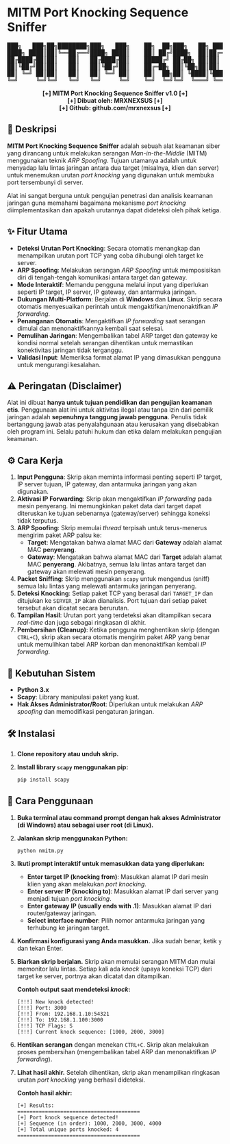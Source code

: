 # MITM Port Knocking Sequence Sniffer

<div align="center">
<pre>
███╗   ███╗██╗████████╗███╗   ███╗    ██╗  ██╗███╗   ██╗ ██████╗  ██████╗██╗  ██╗██╗███╗   ██╗ ██████╗ 
████╗ ████║██║╚══██╔══╝████╗ ████║    ██║ ██╔╝████╗  ██║██╔═══██╗██╔════╝██║ ██╔╝██║████╗  ██║██╔════╝ 
██╔████╔██║██║   ██║   ██╔████╔██║    █████╔╝ ██╔██╗ ██║██║   ██║██║     █████╔╝ ██║██╔██╗ ██║██║  ███╗
██║╚██╔╝██║██║   ██║   ██║╚██╔╝██║    ██╔═██╗ ██║╚██╗██║██║   ██║██║     ██╔═██╗ ██║██║╚██╗██║██║   ██║
██║ ╚═╝ ██║██║   ██║   ██║ ╚═╝ ██║    ██║  ██╗██║ ╚████║╚██████╔╝╚██████╗██║  ██╗██║██║ ╚████║╚██████╔╝
╚═╝     ╚═╝╚═╝   ╚═╝   ╚═╝     ╚═╝    ╚═╝  ╚═╝╚═╝  ╚═══╝ ╚═════╝  ╚═════╝╚═╝  ╚═╝╚═╝╚═╝  ╚═══╝ ╚═════╝ 
</pre>
<b>[+] MITM Port Knocking Sequence Sniffer v1.0 [+]</b><br>
<b>[+] Dibuat oleh: MRXNEXSUS [+]</b><br>
<b>[+] Github: github.com/mrxnexsus [+]</b>
</div>

## 📝 Deskripsi

**MITM Port Knocking Sequence Sniffer** adalah sebuah alat keamanan siber yang dirancang untuk melakukan serangan *Man-in-the-Middle* (MITM) menggunakan teknik *ARP Spoofing*. Tujuan utamanya adalah untuk menyadap lalu lintas jaringan antara dua target (misalnya, klien dan server) untuk menemukan urutan *port knocking* yang digunakan untuk membuka port tersembunyi di server.

Alat ini sangat berguna untuk pengujian penetrasi dan analisis keamanan jaringan guna memahami bagaimana mekanisme *port knocking* diimplementasikan dan apakah urutannya dapat dideteksi oleh pihak ketiga.

## ✨ Fitur Utama

-   **Deteksi Urutan Port Knocking**: Secara otomatis menangkap dan menampilkan urutan port TCP yang coba dihubungi oleh target ke server.
-   **ARP Spoofing**: Melakukan serangan *ARP Spoofing* untuk memposisikan diri di tengah-tengah komunikasi antara target dan gateway.
-   **Mode Interaktif**: Memandu pengguna melalui input yang diperlukan seperti IP target, IP server, IP gateway, dan antarmuka jaringan.
-   **Dukungan Multi-Platform**: Berjalan di **Windows** dan **Linux**. Skrip secara otomatis menyesuaikan perintah untuk mengaktifkan/menonaktifkan *IP forwarding*.
-   **Penanganan Otomatis**: Mengaktifkan *IP forwarding* saat serangan dimulai dan menonaktifkannya kembali saat selesai.
-   **Pemulihan Jaringan**: Mengembalikan tabel ARP target dan gateway ke kondisi normal setelah serangan dihentikan untuk memastikan konektivitas jaringan tidak terganggu.
-   **Validasi Input**: Memeriksa format alamat IP yang dimasukkan pengguna untuk mengurangi kesalahan.

## ⚠️ Peringatan (Disclaimer)

Alat ini dibuat **hanya untuk tujuan pendidikan dan pengujian keamanan etis**. Penggunaan alat ini untuk aktivitas ilegal atau tanpa izin dari pemilik jaringan adalah **sepenuhnya tanggung jawab pengguna**. Penulis tidak bertanggung jawab atas penyalahgunaan atau kerusakan yang disebabkan oleh program ini. Selalu patuhi hukum dan etika dalam melakukan pengujian keamanan.

## ⚙️ Cara Kerja

1.  **Input Pengguna**: Skrip akan meminta informasi penting seperti IP target, IP server tujuan, IP gateway, dan antarmuka jaringan yang akan digunakan.
2.  **Aktivasi IP Forwarding**: Skrip akan mengaktifkan *IP forwarding* pada mesin penyerang. Ini memungkinkan paket data dari target dapat diteruskan ke tujuan sebenarnya (gateway/server) sehingga koneksi tidak terputus.
3.  **ARP Spoofing**: Skrip memulai *thread* terpisah untuk terus-menerus mengirim paket ARP palsu ke:
    -   **Target**: Mengatakan bahwa alamat MAC dari **Gateway** adalah alamat MAC **penyerang**.
    -   **Gateway**: Mengatakan bahwa alamat MAC dari **Target** adalah alamat MAC **penyerang**.
    Akibatnya, semua lalu lintas antara target dan gateway akan melewati mesin penyerang.
4.  **Packet Sniffing**: Skrip menggunakan `scapy` untuk mengendus (sniff) semua lalu lintas yang melewati antarmuka jaringan penyerang.
5.  **Deteksi Knocking**: Setiap paket TCP yang berasal dari `TARGET_IP` dan ditujukan ke `SERVER_IP` akan dianalisis. Port tujuan dari setiap paket tersebut akan dicatat secara berurutan.
6.  **Tampilan Hasil**: Urutan port yang terdeteksi akan ditampilkan secara *real-time* dan juga sebagai ringkasan di akhir.
7.  **Pembersihan (Cleanup)**: Ketika pengguna menghentikan skrip (dengan `CTRL+C`), skrip akan secara otomatis mengirim paket ARP yang benar untuk memulihkan tabel ARP korban dan menonaktifkan kembali *IP forwarding*.

## 🔧 Kebutuhan Sistem

-   **Python 3.x**
-   **Scapy**: Library manipulasi paket yang kuat.
-   **Hak Akses Administrator/Root**: Diperlukan untuk melakukan *ARP spoofing* dan memodifikasi pengaturan jaringan.

## 🛠️ Instalasi

1.  **Clone repository atau unduh skrip.**

2.  **Install library `scapy` menggunakan pip:**
    ```bash
    pip install scapy
    ```

## 🚀 Cara Penggunaan

1.  **Buka terminal atau command prompt dengan hak akses Administrator (di Windows) atau sebagai user root (di Linux).**

2.  **Jalankan skrip menggunakan Python:**
    ```bash
    python nmitm.py
    ```

3.  **Ikuti prompt interaktif untuk memasukkan data yang diperlukan:**
    -   **Enter target IP (knocking from)**: Masukkan alamat IP dari mesin klien yang akan melakukan *port knocking*.
    -   **Enter server IP (knocking to)**: Masukkan alamat IP dari server yang menjadi tujuan *port knocking*.
    -   **Enter gateway IP (usually ends with .1)**: Masukkan alamat IP dari router/gateway jaringan.
    -   **Select interface number**: Pilih nomor antarmuka jaringan yang terhubung ke jaringan target.

4.  **Konfirmasi konfigurasi yang Anda masukkan.** Jika sudah benar, ketik `y` dan tekan Enter.

5.  **Biarkan skrip berjalan.** Skrip akan memulai serangan MITM dan mulai memonitor lalu lintas. Setiap kali ada *knock* (upaya koneksi TCP) dari target ke server, portnya akan dicatat dan ditampilkan.

    **Contoh output saat mendeteksi *knock*:**
    ```
    [!!!] New knock detected!
    [!!!] Port: 3000
    [!!!] From: 192.168.1.10:54321
    [!!!] To: 192.168.1.100:3000
    [!!!] TCP Flags: S
    [!!!] Current knock sequence: [1000, 2000, 3000]
    ```

6.  **Hentikan serangan** dengan menekan `CTRL+C`. Skrip akan melakukan proses pembersihan (mengembalikan tabel ARP dan menonaktifkan *IP forwarding*).

7.  **Lihat hasil akhir.** Setelah dihentikan, skrip akan menampilkan ringkasan urutan *port knocking* yang berhasil dideteksi.

    **Contoh hasil akhir:**
    ```
    [+] Results:
    ========================================
    [+] Port knock sequence detected!
    [+] Sequence (in order): 1000, 2000, 3000, 4000
    [+] Total unique ports knocked: 4
    ========================================
    ```
